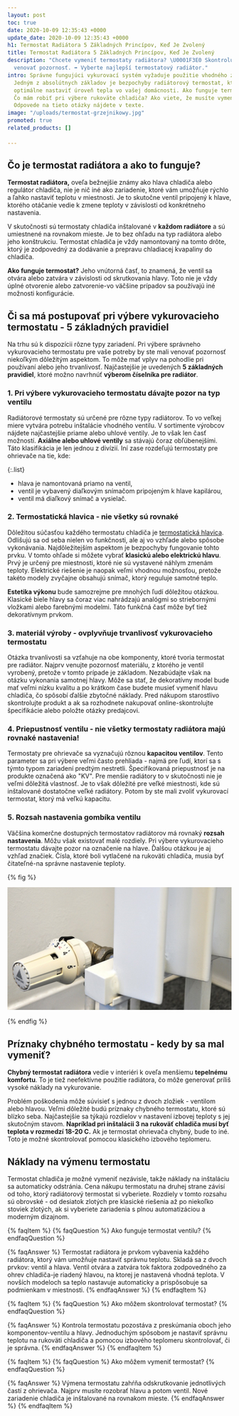 ```yaml
---
layout: post
toc: true
date: 2020-10-09 12:35:43 +0000
update_date: 2020-10-09 12:35:43 +0000
h1: Termostat Radiátora 5 Základných Princípov, Keď Je Zvolený
title: Termostat Radiátora 5 Základných Princípov, Keď Je Zvolený
description: "Chcete vymeniť termostaty radiátora? \U0001F3E0 Skontrolujte, na čo
  venovať pozornosť. ➡️ Vyberte najlepší termostatový radiátor."
intro: Správne fungujúci vykurovací systém vyžaduje použitie vhodného zariadenia.
  Jedným z absolútnych základov je bezpochyby radiátorový termostat, ktorý vám umožňuje
  optimálne nastaviť úroveň tepla vo vašej domácnosti. Ako funguje termostat chladiča?
  Čo mám robiť pri výbere rukoväte chladiča? Ako viete, že musíte vymeniť hlavu chladiča?
  Odpovede na tieto otázky nájdete v texte.
image: "/uploads/termostat-grzejnikowy.jpg"
promoted: true
related_products: []

---
```

## Čo je termostat radiátora a ako to funguje?

**Termostat radiátora,** oveľa bežnejšie známy ako hlava chladiča alebo regulátor chladiča, nie je nič iné ako zariadenie, ktoré vám umožňuje rýchlo a ľahko nastaviť teplotu v miestnosti. Je to skutočne ventil pripojený k hlave, ktorého otáčanie vedie k zmene teploty v závislosti od konkrétneho nastavenia.

V skutočnosti sú termostaty chladiča inštalované v **každom radiátore** a sú umiestnené na rovnakom mieste. Je to bez ohľadu na typ radiátora alebo jeho konštrukciu. Termostat chladiča je vždy namontovaný na tomto drôte, ktorý je zodpovedný za dodávanie a prepravu chladiacej kvapaliny do chladiča.

**Ako funguje termostat?** Jeho vnútorná časť, to znamená, že ventil sa otvára alebo zatvára v závislosti od skrutkovania hlavy. Toto nie je vždy úplné otvorenie alebo zatvorenie-vo väčšine prípadov sa používajú iné možnosti konfigurácie.

## Či sa má postupovať pri výbere vykurovacieho termostatu - 5 základných pravidiel

Na trhu sú k dispozícii rôzne typy zariadení. Pri výbere správneho vykurovacieho termostatu pre vaše potreby by ste mali venovať pozornosť niekoľkým dôležitým aspektom. To môže mať vplyv na pohodlie pri používaní alebo jeho trvanlivosť. Najčastejšie je uvedených **5 základných pravidiel**, ktoré možno navrhnúť **výberom číselníka pre radiátor**.

### 1. Pri výbere vykurovacieho termostatu dávajte pozor na typ ventilu

Radiátorové termostaty sú určené pre rôzne typy radiátorov. To vo veľkej miere vytvára potrebu inštalácie vhodného ventilu. V sortimente výrobcov nájdete najčastejšie priame alebo uhlové ventily. Je to však len časť možností. **Axiálne alebo uhlové ventily** sa stávajú čoraz obľúbenejšími. Táto klasifikácia je len jednou z divízií. Iní zase rozdeľujú termostaty pre ohrievače na tie, kde:

{:.list}

* hlava je namontovaná priamo na ventil,
* ventil je vybavený diaľkovým snímačom pripojeným k hlave kapilárou,
* ventil má diaľkový snímač a vysielač.

### 2. Termostatická hlavica - nie všetky sú rovnaké

Dôležitou súčasťou každého termostatu chladiča je [termostatická hlavica](https://millto.com/sk/vyrobky/termostaticka-hlavica.html). Odlišujú sa od seba nielen vo funkčnosti, ale aj vo vzhľade alebo spôsobe vykonávania. Najdôležitejším aspektom je bezpochyby fungovanie tohto prvku. V tomto ohľade si môžete vybrať **klasickú alebo elektrickú hlavu**. Prvý je určený pre miestnosti, ktoré nie sú vystavené náhlym zmenám teploty. Elektrické riešenie je naopak veľmi vhodnou možnosťou, pretože takéto modely zvyčajne obsahujú snímač, ktorý reguluje samotné teplo.

**Estetika výkonu** bude samozrejme pre mnohých ľudí dôležitou otázkou. Klasické biele hlavy sa čoraz viac nahrádzajú analógmi so striebornými vložkami alebo farebnými modelmi. Táto funkčná časť môže byť tiež dekoratívnym prvkom.

### 3. materiál výroby - ovplyvňuje trvanlivosť vykurovacieho termostatu

Otázka trvanlivosti sa vzťahuje na obe komponenty, ktoré tvoria termostat pre radiátor. Najprv venujte pozornosť materiálu, z ktorého je ventil vyrobený, pretože v tomto prípade je základom. Nezabúdajte však na otázku vykonania samotnej hlavy. Môže sa stať, že dekoratívny model bude mať veľmi nízku kvalitu a po krátkom čase budete musieť vymeniť hlavu chladiča, čo spôsobí ďalšie zbytočné náklady. Pred nákupom starostlivo skontrolujte produkt a ak sa rozhodnete nakupovať online-skontrolujte špecifikácie alebo položte otázky predajcovi.

### 4. Priepustnosť ventilu - nie všetky termostaty radiátora majú rovnaké nastavenia!

Termostaty pre ohrievače sa vyznačujú rôznou **kapacitou ventilov**. Tento parameter sa pri výbere veľmi často prehliada - najmä pre ľudí, ktorí sa s týmto typom zariadení predtým nestretli. Špecifikovaná priepustnosť je na produkte označená ako "KV". Pre menšie radiátory to v skutočnosti nie je veľmi dôležitá vlastnosť. Je to však dôležité pre veľké miestnosti, kde sú inštalované dostatočne veľké radiátory. Potom by ste mali zvoliť vykurovací termostat, ktorý má veľkú kapacitu.

### 5. Rozsah nastavenia gombíka ventilu

Väčšina komerčne dostupných termostatov radiátorov má rovnaký **rozsah nastavenia**. Môžu však existovať malé rozdiely. Pri výbere vykurovacieho termostatu dávajte pozor na označenie na hlave. Ďalšou otázkou je aj vzhľad značiek. Čísla, ktoré boli vytlačené na rukoväti chladiča, musia byť čitateľné-na správne nastavenie teploty.

{% fig %}

![Rozsah nastavenia gombíka ventilu](/uploads/termostat-grzejnikowy-1.jpg "Rozsah nastavenia gombíka ventilu")

{% endfig %}

## Príznaky chybného termostatu - kedy by sa mal vymeniť?

**Chybný termostat radiátora** vedie v interiéri k oveľa menšiemu **tepelnému komfortu**. To je tiež neefektívne použitie radiátora, čo môže generovať príliš vysoké náklady na vykurovanie.

Problém poškodenia môže súvisieť s jednou z dvoch zložiek - ventilom alebo hlavou. Veľmi dôležité budú príznaky chybného termostatu, ktoré sú blízko seba. Najčastejšie sa týkajú rozdielov v nastavení izbovej teploty s jej skutočným stavom. **Napríklad pri inštalácii 3 na rukoväť chladiča musí byť teplota v rozmedzí 18-20 C.** Ak je termostat ohrievača chybný, bude to iné. Toto je možné skontrolovať pomocou klasického izbového teplomeru.

## Náklady na výmenu termostatu

Termostat chladiča je možné vymeniť nezávisle, takže náklady na inštaláciu sa automaticky odstránia. Cena nákupu termostatu na druhej strane závisí od toho, ktorý radiátorový termostat si vyberiete. Rozdiely v tomto rozsahu sú obrovské - od desiatok zlotých pre klasické riešenia až po niekoľko stoviek zlotých, ak si vyberiete zariadenia s plnou automatizáciou a moderným dizajnom.

{% faqItem %}
{% faqQuestion %}
Ako funguje termostat ventilu?
{% endfaqQuestion %}

{% faqAnswer %}
Termostat radiátora je prvkom vybavenia každého radiátora, ktorý vám umožňuje nastaviť správnu teplotu. Skladá sa z dvoch prvkov: ventil a hlava. Ventil otvára a zatvára tok faktora zodpovedného za ohrev chladiča-je riadený hlavou, na ktorej je nastavená vhodná teplota. V novších modeloch sa teplo nastavuje automaticky a prispôsobuje sa podmienkam v miestnosti.
{% endfaqAnswer %}
{% endfaqItem %}

{% faqItem %}
{% faqQuestion %}
Ako môžem skontrolovať termostat?
{% endfaqQuestion %}

{% faqAnswer %}
Kontrola termostatu pozostáva z preskúmania oboch jeho komponentov-ventilu a hlavy. Jednoduchým spôsobom je nastaviť správnu teplotu na rukoväti chladiča a pomocou izbového teplomeru skontrolovať, či je správna.
{% endfaqAnswer %}
{% endfaqItem %}

{% faqItem %}
{% faqQuestion %}
Ako môžem vymeniť termostat?
{% endfaqQuestion %}

{% faqAnswer %}
Výmena termostatu zahŕňa odskrutkovanie jednotlivých častí z ohrievača. Najprv musíte rozobrať hlavu a potom ventil. Nové zariadenie chladiča je inštalované na rovnakom mieste.
{% endfaqAnswer %}
{% endfaqItem %}